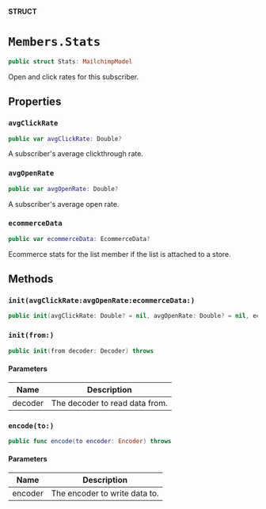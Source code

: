 **STRUCT**

# `Members.Stats`

```swift
public struct Stats: MailchimpModel
```

Open and click rates for this subscriber.

## Properties
### `avgClickRate`

```swift
public var avgClickRate: Double?
```

A subscriber's average clickthrough rate.

### `avgOpenRate`

```swift
public var avgOpenRate: Double?
```

A subscriber's average open rate.

### `ecommerceData`

```swift
public var ecommerceData: EcommerceData?
```

Ecommerce stats for the list member if the list is attached to a store.

## Methods
### `init(avgClickRate:avgOpenRate:ecommerceData:)`

```swift
public init(avgClickRate: Double? = nil, avgOpenRate: Double? = nil, ecommerceData: EcommerceData? = nil)
```

### `init(from:)`

```swift
public init(from decoder: Decoder) throws
```

#### Parameters

| Name | Description |
| ---- | ----------- |
| decoder | The decoder to read data from. |

### `encode(to:)`

```swift
public func encode(to encoder: Encoder) throws
```

#### Parameters

| Name | Description |
| ---- | ----------- |
| encoder | The encoder to write data to. |